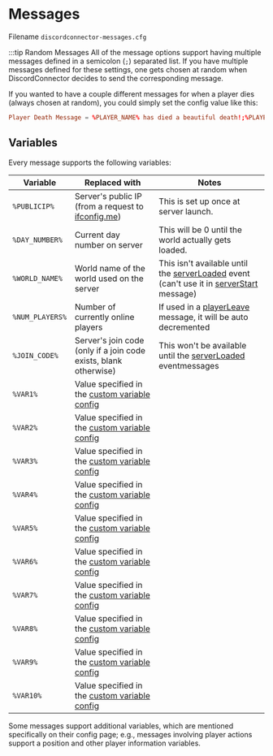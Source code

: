 # Messages

Filename `discordconnector-messages.cfg`

:::tip Random Messages
All of the message options support having multiple messages defined in a semicolon (`;`) separated list. If you have multiple messages defined for these settings, one gets chosen at random when DiscordConnector decides to send the corresponding message.

If you wanted to have a couple different messages for when a player dies (always chosen at random), you could simply set the config value like this:

```toml
Player Death Message = %PLAYER_NAME% has died a beautiful death!;%PLAYER_NAME% went to their end with honor!;%PLAYER_NAME% died.
```

## Variables

Every message supports the following variables:

| Variable        | Replaced with                                                              | Notes                                                                                                                                                                                |
| --------------- | -------------------------------------------------------------------------- | ------------------------------------------------------------------------------------------------------------------------------------------------------------------------------------ |
| `%PUBLICIP%`    | Server's public IP (from a request to [ifconfig.me](https://ifconfig.me/)) | This is set up once at server launch.                                                                                                                                                |
| `%DAY_NUMBER%`  | Current day number on server                                               | This will be 0 until the world actually gets loaded.                                                                                                                                 |
| `%WORLD_NAME%`  | World name of the world used on the server                                 | This isn't available until the [serverLoaded](./messages.server.md#server-started-message) event (can't use it in [serverStart](./messages.server.md#server-launch-message) message) |
| `%NUM_PLAYERS%` | Number of currently online players                                         | If used in a [playerLeave](./messages.player.md#player-leave-message) message, it will be auto decremented                                                                           |
| `%JOIN_CODE%`   | Server's join code (only if a join code exists, blank otherwise)           | This won't be available until the [serverLoaded](./messages.server.md#server-started-message) eventmessages                                                                          |
| `%VAR1%`        | Value specified in the [custom variable config](./variables.custom.md)     |                                                                                                                                                                                      |
| `%VAR2%`        | Value specified in the [custom variable config](./variables.custom.md)     |                                                                                                                                                                                      |
| `%VAR3%`        | Value specified in the [custom variable config](./variables.custom.md)     |                                                                                                                                                                                      |
| `%VAR4%`        | Value specified in the [custom variable config](./variables.custom.md)     |                                                                                                                                                                                      |
| `%VAR5%`        | Value specified in the [custom variable config](./variables.custom.md)     |                                                                                                                                                                                      |
| `%VAR6%`        | Value specified in the [custom variable config](./variables.custom.md)     |                                                                                                                                                                                      |
| `%VAR7%`        | Value specified in the [custom variable config](./variables.custom.md)     |                                                                                                                                                                                      |
| `%VAR8%`        | Value specified in the [custom variable config](./variables.custom.md)     |                                                                                                                                                                                      |
| `%VAR9%`        | Value specified in the [custom variable config](./variables.custom.md)     |                                                                                                                                                                                      |
| `%VAR10%`       | Value specified in the [custom variable config](./variables.custom.md)     |                                                                                                                                                                                      |

Some messages support additional variables, which are mentioned specifically on their config page; e.g., messages involving player actions support a position and other player information variables.
